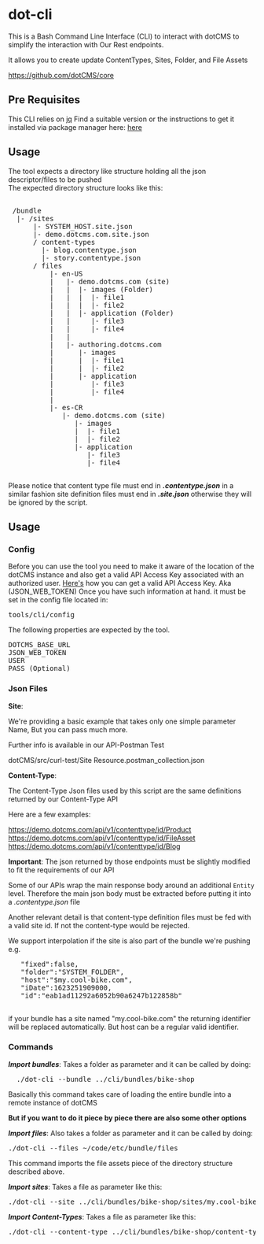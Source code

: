 
# dot-cli

This is a Bash Command Line Interface (CLI) to interact with dotCMS to simplify the interaction with Our Rest endpoints.  

It allows you to create update ContentTypes, Sites, Folder, and File Assets
 

https://github.com/dotCMS/core

## Pre Requisites

This CLI relies on 
[jq](https://stedolan.github.io/jq)
Find a suitable version or the instructions to get it installed via package manager here:
[here](https://stedolan.github.io/jq/download/)

## Usage

The tool expects a directory like structure holding all the json descriptor/files to be pushed   
The expected directory structure looks like this:

<pre>

 /bundle
  |- /sites
      |- SYSTEM_HOST.site.json
      |- demo.dotcms.com.site.json
      / content-types
        |- blog.contentype.json
        |- story.contentype.json
      / files
          |- en-US 
          |   |- demo.dotcms.com (site)
          |   |  |- images (Folder)
          |   |  |  |- file1
          |   |  |  |- file2
          |   |  |- application (Folder)
          |   |     |- file3
          |   |     |- file4
          |   |
          |   |- authoring.dotcms.com
          |      |- images 
          |      |  |- file1
          |      |  |- file2
          |      |- application
          |         |- file3
          |         |- file4             
          |     
          |- es-CR 
             |- demo.dotcms.com (site)
                |- images 
                |  |- file1
                |  |- file2
                |- application
                   |- file3
                   |- file4
                   
</pre>


Please notice that content type file must end in **_.contentype.json_**
in a similar fashion site definition files must end in **_.site.json_** 
otherwise they will be ignored by the script.

## Usage

### Config

Before you can use the tool you need to make it aware of the location of the dotCMS instance 
and also get a valid API Access Key associated with an authorized user. 
[Here's](https://dotcms.com/docs/latest/authentication-using-jwt#APIAccessKeys) how you can get a valid API Access Key.
Aka (JSON_WEB_TOKEN)
Once you have such information at hand. it must be set in the config file located in: 
<pre>
tools/cli/config    
</pre>

The following properties are expected by the tool.
  
<pre>
DOTCMS_BASE_URL
JSON_WEB_TOKEN
USER
PASS (Optional)
</pre>

### Json Files

**Site**:

We're providing a basic example that takes only one simple parameter Name,
But you can pass much more. 

Further info is available in our API-Postman Test

dotCMS/src/curl-test/Site Resource.postman_collection.json 


**Content-Type**:

The Content-Type Json files used by this script are the same definitions returned by our Content-Type API

Here are a few examples:

https://demo.dotcms.com/api/v1/contenttype/id/Product \
https://demo.dotcms.com/api/v1/contenttype/id/FileAsset \
https://demo.dotcms.com/api/v1/contenttype/id/Blog 

**Important**: The json returned by those endpoints must be slightly modified to fit the requirements of our API

Some of our APIs wrap the main response body around an additional `Entity` level. 
Therefore the main json body must be extracted before putting it into a _.contentype.json_ file

Another relevant detail is that content-type definition files must be fed with a valid site id. If not the content-type would be rejected.

We support interpolation if the site is also part of the bundle we're pushing
e.g.

  <pre>
   "fixed":false,
   "folder":"SYSTEM_FOLDER",
   "host":"$my.cool-bike.com",
   "iDate":1623251909000,
   "id":"eab1ad11292a6052b90a6247b122858b"
  </pre>    

if your bundle has a site named "my.cool-bike.com" the returning identifier will be replaced automatically.
But host can be a regular valid identifier.   

### Commands

**_Import bundles_**: Takes a folder as parameter and it can be called by doing:
<pre>
  ./dot-cli --bundle ../cli/bundles/bike-shop  
</pre>
Basically this command takes care of loading the entire bundle into a remote instance of dotCMS

**But if you want to do it piece by piece there are also some other options**

**_Import files_**: Also takes a folder as parameter and it can be called by doing:
<pre>
./dot-cli --files ~/code/etc/bundle/files
</pre>
This command imports the file assets piece of the directory structure described above. 

**_Import sites_**: Takes a file as parameter like this:
<pre>
./dot-cli --site ../cli/bundles/bike-shop/sites/my.cool-bike.com.site.json
</pre>

**_Import Content-Types_**: Takes a file as parameter like this:
<pre>
./dot-cli --content-type ../cli/bundles/bike-shop/content-types/bike.contenttype.json
</pre>